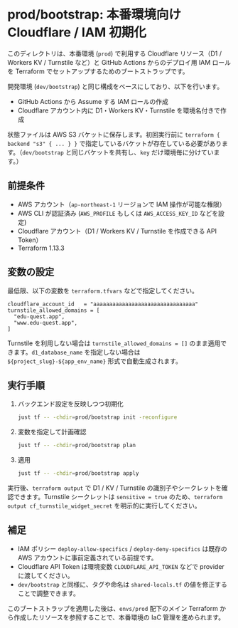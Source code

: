# prod/bootstrap: 本番環境向け Cloudflare / IAM 初期化

このディレクトリは、本番環境 (`prod`) で利用する Cloudflare リソース（D1 / Workers KV / Turnstile など）と GitHub Actions からのデプロイ用 IAM ロールを Terraform でセットアップするためのブートストラップです。

開発環境 (`dev/bootstrap`) と同じ構成をベースにしており、以下を行います。

- GitHub Actions から Assume する IAM ロールの作成
- Cloudflare アカウント内に D1・Workers KV・Turnstile を環境名付きで作成

状態ファイルは AWS S3 バケットに保存します。初回実行前に `terraform { backend "s3" { ... } }` で指定しているバケットが存在している必要があります。（`dev/bootstrap` と同じバケットを共有し、`key` だけ環境毎に分けています。）

## 前提条件

- AWS アカウント（`ap-northeast-1` リージョンで IAM 操作が可能な権限）
- AWS CLI が認証済み (`AWS_PROFILE` もしくは `AWS_ACCESS_KEY_ID` などを設定)
- Cloudflare アカウント（D1 / Workers KV / Turnstile を作成できる API Token）
- Terraform 1.13.3

## 変数の設定

最低限、以下の変数を `terraform.tfvars` などで指定してください。

```hcl
cloudflare_account_id   = "aaaaaaaaaaaaaaaaaaaaaaaaaaaaaaaa"
turnstile_allowed_domains = [
  "edu-quest.app",
  "www.edu-quest.app",
]
```

Turnstile を利用しない場合は `turnstile_allowed_domains = []` のまま適用できます。`d1_database_name` を指定しない場合は `${project_slug}-${app_env_name}` 形式で自動生成されます。

## 実行手順

1. バックエンド設定を反映しつつ初期化

   ```sh
   just tf -- -chdir=prod/bootstrap init -reconfigure
   ```

2. 変数を指定して計画確認

   ```sh
   just tf -- -chdir=prod/bootstrap plan
   ```

3. 適用

   ```sh
   just tf -- -chdir=prod/bootstrap apply
   ```

実行後、`terraform output` で D1 / KV / Turnstile の識別子やシークレットを確認できます。Turnstile シークレットは `sensitive = true` のため、`terraform output cf_turnstile_widget_secret` を明示的に実行してください。

## 補足

- IAM ポリシー `deploy-allow-specifics` / `deploy-deny-specifics` は既存の AWS アカウントに事前定義されている前提です。
- Cloudflare API Token は環境変数 `CLOUDFLARE_API_TOKEN` などで provider に渡してください。
- `dev/bootstrap` と同様に、タグや命名は `shared-locals.tf` の値を修正することで調整できます。

このブートストラップを適用した後は、`envs/prod` 配下のメイン Terraform から作成したリソースを参照することで、本番環境の IaC 管理を進められます。
